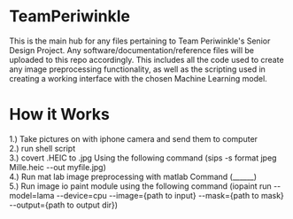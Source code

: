 # TeamPeriwinkle

This is the main hub for any files pertaining to Team Periwinkle's Senior Design Project. Any software/documentation/reference files will be uploaded to this repo accordingly. This includes all the code used to create any image preprocessing functionality, as well as the scripting used in creating a working interface with the chosen Machine Learning model.


# How it Works
1.) Take pictures on with iphone camera and send them to computer <br />
2.) run shell script <br />
3.) covert .HEIC to .jpg Using the following command (sips -s format jpeg Mille.heic --out myfile.jpg) <br />
4.) Run mat lab image preprocessing with matlab Command (______) <br />
5.) Run image io paint module using the following command (iopaint run --model=lama --device=cpu --image={path to input} --mask={path to mask} --output={path to output dir}) <br />
